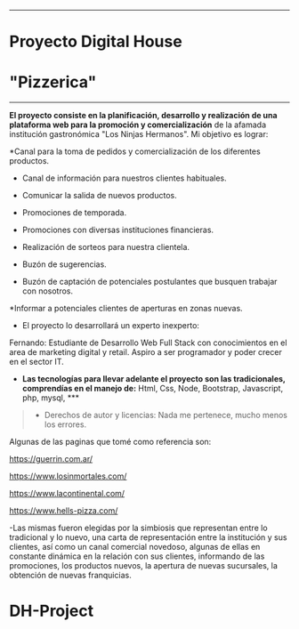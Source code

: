 *** 

# Proyecto Digital House 

 
 
 
 

   

 
 

# "Pizzerica" 

*** 

   

 **El proyecto consiste en la planificación, desarrollo y realización de una plataforma web para la promoción y comercialización** de la afamada institución gastronómica "Los Ninjas Hermanos". Mi objetivo es lograr:

*Canal para la toma de pedidos y comercialización de los diferentes productos. 

* Canal de información para nuestros clientes habituales. 

* Comunicar la salida de nuevos productos. 

* Promociones de temporada.  

* Promociones con diversas instituciones financieras.  

* Realización de sorteos para nuestra clientela. 

* Buzón de sugerencias. 

* Buzón de captación de potenciales postulantes que busquen trabajar con nosotros. 

*Informar a potenciales clientes de aperturas en zonas nuevas.
 

 - El proyecto lo desarrollará un experto inexperto: 

Fernando: Estudiante de Desarrollo Web Full Stack con conocimientos en el area de marketing digital y retail. Aspiro a ser programador y poder crecer en el sector IT.


 - **Las tecnologías para llevar adelante el proyecto son las tradicionales, comprendías en el manejo de:** Html, Css, Node, Bootstrap, Javascript, php, mysql, *** 

>   - Derechos de autor y licencias: Nada me pertenece, mucho menos los errores. 

 

Algunas de las paginas que tomé como referencia son:  

https://guerrin.com.ar/  

https://www.losinmortales.com/ 

https://www.lacontinental.com/ 

https://www.hells-pizza.com/ 

 

-Las mismas fueron elegidas por la simbiosis que representan entre lo tradicional y lo nuevo, una carta de representación entre la institución y sus clientes, así como un canal comercial novedoso, algunas de ellas en constante dinámica en la relación con sus clientes, informando de las promociones, los productos nuevos, la apertura de nuevas sucursales, la obtención de nuevas franquicias. 
  
# DH-Project
